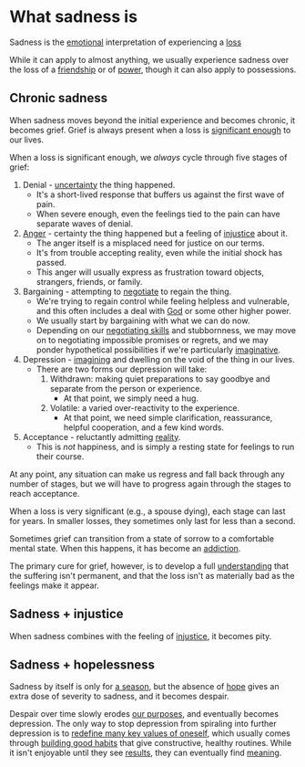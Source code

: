 
# What sadness is

Sadness is the [emotional](mind-feelings.md) interpretation of experiencing a [loss](safety.md)

While it can apply to almost anything, we usually experience sadness over the loss of a [friendship](people-friends.md) or of [power](power.md), though it can also apply to possessions.

## Chronic sadness

When sadness moves beyond the initial experience and becomes chronic, it becomes grief. Grief is always present when a loss is [significant enough](values-quality.md) to our lives.

When a loss is significant enough, we *always* cycle through five stages of grief:

1. Denial - [uncertainty](understanding-certainty.md) the thing happened.
   - It's a short-lived response that buffers us against the first wave of pain.
   - When severe enough, even the feelings tied to the pain can have separate waves of denial.
2. [Anger](mind-feelings-anger.md) - certainty the thing happened but a feeling of [injustice](morality-justice.md) about it.
   - The anger itself is a misplaced need for justice on our terms.
   - It's from trouble accepting reality, even while the initial shock has passed.
   - This anger will usually express as frustration toward objects, strangers, friends, or family.
3. Bargaining - attempting to [negotiate](conflicts-inner.md) to regain the thing.
   - We're trying to regain control while feeling helpless and vulnerable, and this often includes a deal with [God](god.md) or some other higher power.
   - We usually start by bargaining with what we can do now.
   - Depending on our [negotiating skills](people-conflicts.md) and stubbornness, we may move on to negotiating impossible promises or regrets, and we may ponder hypothetical possibilities if we're particularly [imaginative](imagination.md).
4. Depression - [imagining](imagination.md) and dwelling on the void of the thing in our lives.
   - There are two forms our depression will take:
     1. Withdrawn: making quiet preparations to say goodbye and separate from the person or experience.
        - At that point, we simply need a hug.
     2. Volatile: a varied over-reactivity to the experience.
        - At that point, we need simple clarification, reassurance, helpful cooperation, and a few kind words.
5. Acceptance - reluctantly admitting [reality](reality.md).
   - This is *not* happiness, and is simply a resting state for feelings to run their course.

At any point, any situation can make us regress and fall back through any number of stages, but we will have to progress again through the stages to reach acceptance.

When a loss is very significant (e.g., a spouse dying), each stage can last for years. In smaller losses, they sometimes only last for less than a second.

Sometimes grief can transition from a state of sorrow to a comfortable mental state. When this happens, it has become an [addiction](addiction.md).

The primary cure for grief, however, is to develop a full [understanding](understanding.md) that the suffering isn't permanent, and that the loss isn't as materially bad as the feelings make it appear.

## Sadness + injustice

When sadness combines with the feeling of [injustice](morality-justice.md), it becomes pity.

## Sadness + hopelessness

Sadness by itself is only for [a season](trends.md), but the absence of [hope](trust.md) gives an extra dose of severity to sadness, and it becomes despair.

Despair over time slowly erodes [our purposes](purpose.md), and eventually becomes depression. The only way to stop depression from spiraling into further depression is to [redefine many key values of oneself](hardship-worthlessness.md), which usually comes through [building good habits](habits.md) that give constructive, healthy routines. While it isn't enjoyable until they see [results](mind-creativity-results.md), they can eventually find [meaning](meaning.md).
